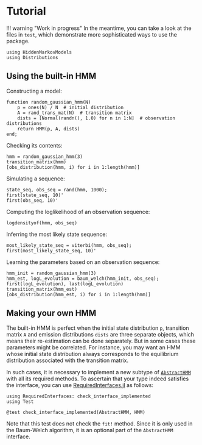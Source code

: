 # Tutorial

!!! warning "Work in progress"
    In the meantime, you can take a look at the files in `test`, which demonstrate more sophisticated ways to use the package.

```@repl tuto
using HiddenMarkovModels
using Distributions
```

## Using the built-in HMM

Constructing a model:

```@repl tuto
function random_gaussian_hmm(N)
    p = ones(N) / N  # initial distribution
    A = rand_trans_mat(N)  # transition matrix
    dists = [Normal(randn(), 1.0) for n in 1:N]  # observation distributions
    return HMM(p, A, dists)
end;
```

Checking its contents:

```@repl tuto
hmm = random_gaussian_hmm(3)
transition_matrix(hmm)
[obs_distribution(hmm, i) for i in 1:length(hmm)]
```

Simulating a sequence:

```@repl tuto
state_seq, obs_seq = rand(hmm, 1000);
first(state_seq, 10)'
first(obs_seq, 10)'
```

Computing the loglikelihood of an observation sequence:

```@repl tuto
logdensityof(hmm, obs_seq)
```

Inferring the most likely state sequence:

```@repl tuto
most_likely_state_seq = viterbi(hmm, obs_seq);
first(most_likely_state_seq, 10)'
```

Learning the parameters based on an observation sequence:

```@repl tuto
hmm_init = random_gaussian_hmm(3)
hmm_est, logL_evolution = baum_welch(hmm_init, obs_seq);
first(logL_evolution), last(logL_evolution)
transition_matrix(hmm_est)
[obs_distribution(hmm_est, i) for i in 1:length(hmm)]
```

## Making your own HMM

The built-in HMM is perfect when the initial state distribution `p`, transition matrix `A` and emission distributions `dists` are three separate objects, which means their re-estimation can be done separately.
But in some cases these parameters might be correlated.
For instance, you may want an HMM whose initial state distribution always corresponds to the equilibrium distribution associated with the transition matrix.

In such cases, it is necessary to implement a new subtype of [`AbstractHMM`](@ref) with all its required methods.
To ascertain that your type indeed satisfies the interface, you can use [RequiredInterfaces.jl](https://github.com/Seelengrab/RequiredInterfaces.jl) as follows:

```@repl tuto
using RequiredInterfaces: check_interface_implemented
using Test

@test check_interface_implemented(AbstractHMM, HMM)
```

Note that this test does not check the `fit!` method.
Since it is only used in the Baum-Welch algorithm, it is an optional part of the `AbstractHMM` interface.
